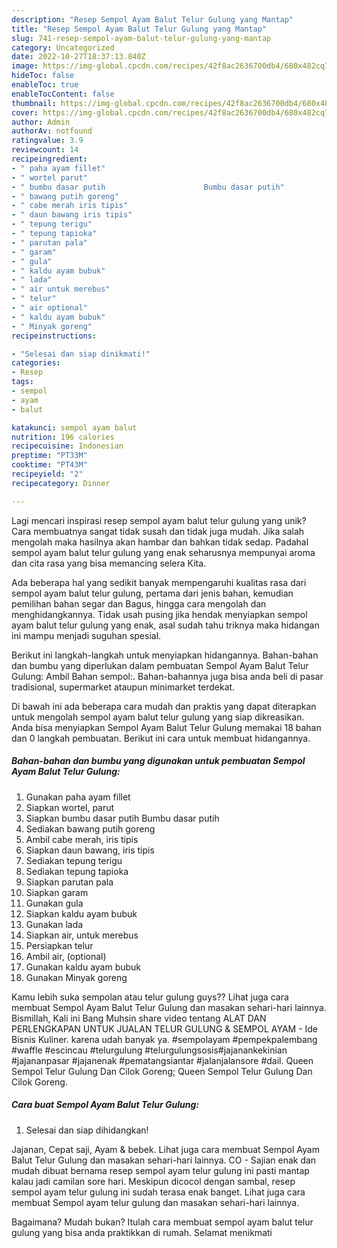 ```yaml
---
description: "Resep Sempol Ayam Balut Telur Gulung yang Mantap"
title: "Resep Sempol Ayam Balut Telur Gulung yang Mantap"
slug: 741-resep-sempol-ayam-balut-telur-gulung-yang-mantap
category: Uncategorized
date: 2022-10-27T18:37:13.840Z
image: https://img-global.cpcdn.com/recipes/42f8ac2636700db4/680x482cq70/sempol-ayam-balut-telur-gulung-foto-resep-utama.jpg
hideToc: false
enableToc: true
enableTocContent: false
thumbnail: https://img-global.cpcdn.com/recipes/42f8ac2636700db4/680x482cq70/sempol-ayam-balut-telur-gulung-foto-resep-utama.jpg
cover: https://img-global.cpcdn.com/recipes/42f8ac2636700db4/680x482cq70/sempol-ayam-balut-telur-gulung-foto-resep-utama.jpg
author: Admin
authorAv: notfound
ratingvalue: 3.9
reviewcount: 14
recipeingredient:
- " paha ayam fillet"
- " wortel parut"
- " bumbu dasar putih                      Bumbu dasar putih"
- " bawang putih goreng"
- " cabe merah iris tipis"
- " daun bawang iris tipis"
- " tepung terigu"
- " tepung tapioka"
- " parutan pala"
- " garam"
- " gula"
- " kaldu ayam bubuk"
- " lada"
- " air untuk merebus"
- " telur"
- " air optional"
- " kaldu ayam bubuk"
- " Minyak goreng"
recipeinstructions:

- "Selesai dan siap dinikmati!"
categories:
- Resep
tags:
- sempol
- ayam
- balut

katakunci: sempol ayam balut 
nutrition: 196 calories
recipecuisine: Indonesian
preptime: "PT33M"
cooktime: "PT43M"
recipeyield: "2"
recipecategory: Dinner

---
```





Lagi mencari inspirasi resep sempol ayam balut telur gulung yang unik? Cara membuatnya sangat tidak susah dan tidak juga mudah. Jika salah mengolah maka hasilnya akan hambar dan bahkan tidak sedap. Padahal sempol ayam balut telur gulung yang enak seharusnya mempunyai aroma dan cita rasa yang bisa memancing selera Kita.





Ada beberapa hal yang sedikit banyak mempengaruhi kualitas rasa dari sempol ayam balut telur gulung, pertama dari jenis bahan, kemudian pemilihan bahan segar dan Bagus, hingga cara mengolah dan menghidangkannya. Tidak usah pusing jika hendak menyiapkan sempol ayam balut telur gulung yang enak,      asal sudah tahu triknya maka hidangan ini mampu menjadi suguhan spesial.














Berikut ini langkah-langkah untuk menyiapkan hidangannya. Bahan-bahan dan bumbu yang diperlukan dalam pembuatan Sempol Ayam Balut Telur Gulung: Ambil Bahan sempol:. Bahan-bahannya juga bisa anda beli di pasar tradisional, supermarket ataupun minimarket terdekat.






Di bawah ini ada beberapa cara mudah dan praktis yang dapat diterapkan untuk mengolah sempol ayam balut telur gulung yang siap dikreasikan. Anda bisa menyiapkan Sempol Ayam Balut Telur Gulung memakai 18 bahan dan 0 langkah pembuatan. Berikut ini cara untuk membuat hidangannya.

<!--inarticleads1-->

##### Bahan-bahan dan bumbu yang digunakan untuk pembuatan Sempol Ayam Balut Telur Gulung:

1. Gunakan  paha ayam fillet
1. Siapkan  wortel, parut
1. Siapkan  bumbu dasar putih                      Bumbu dasar putih
1. Sediakan  bawang putih goreng
1. Ambil  cabe merah, iris tipis
1. Siapkan  daun bawang, iris tipis
1. Sediakan  tepung terigu
1. Sediakan  tepung tapioka
1. Siapkan  parutan pala
1. Siapkan  garam
1. Gunakan  gula
1. Siapkan  kaldu ayam bubuk
1. Gunakan  lada
1. Siapkan  air, untuk merebus
1. Persiapkan  telur
1. Ambil  air, (optional)
1. Gunakan  kaldu ayam bubuk
1. Gunakan  Minyak goreng


Kamu lebih suka sempolan atau telur gulung guys?? Lihat juga cara membuat Sempol Ayam Balut Telur Gulung dan masakan sehari-hari lainnya. Bismillah, Kali ini Bang Muhsin share video tentang ALAT DAN PERLENGKAPAN UNTUK JUALAN TELUR GULUNG &amp; SEMPOL AYAM - Ide Bisnis Kuliner. karena udah banyak ya. #sempolayam #pempekpalembang #waffle #escincau #telurgulung #telurgulungsosis#jajanankekinian #jajananpasar #jajanenak #pematangsiantar #jalanjalansore #dail. Queen Sempol Telur Gulung Dan Cilok Goreng; Queen Sempol Telur Gulung Dan Cilok Goreng. 

<!--inarticleads2-->

##### Cara buat Sempol Ayam Balut Telur Gulung:


1. Selesai dan siap dihidangkan!

Jajanan, Cepat saji, Ayam &amp; bebek. Lihat juga cara membuat Sempol Ayam Balut Telur Gulung dan masakan sehari-hari lainnya. CO - Sajian enak dan mudah dibuat bernama resep sempol ayam telur gulung ini pasti mantap kalau jadi camilan sore hari. Meskipun dicocol dengan sambal, resep sempol ayam telur gulung ini sudah terasa enak banget. Lihat juga cara membuat Sempol ayam telur gulung dan masakan sehari-hari lainnya. 

Bagaimana? Mudah bukan? Itulah cara membuat sempol ayam balut telur gulung yang bisa anda praktikkan di rumah. Selamat menikmati
